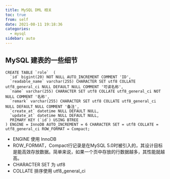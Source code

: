 ```yaml
---
title: MySQL DML 相关
toc: true
from: self
date: 2021-08-11 19:18:36
categories:
  - mysql
sidebar: auto
---
```


## MySQL 建表的一些细节

```
CREATE TABLE `role`  (
  `id` bigint(20) NOT NULL AUTO_INCREMENT COMMENT 'ID',
  `readable_name` varchar(255) CHARACTER SET utf8 COLLATE utf8_general_ci NULL DEFAULT NULL COMMENT '可读名称',
  `name` varchar(255) CHARACTER SET utf8 COLLATE utf8_general_ci NOT NULL COMMENT '名称',
  `remark` varchar(255) CHARACTER SET utf8 COLLATE utf8_general_ci NULL DEFAULT NULL COMMENT '备注',
  `create_at` datetime NULL DEFAULT NULL,
  `update_at` datetime NULL DEFAULT NULL,
  PRIMARY KEY (`id`) USING BTREE
) ENGINE = InnoDB AUTO_INCREMENT = 6 CHARACTER SET = utf8 COLLATE = utf8_general_ci ROW_FORMAT = Compact;
```

- ENGINE 使用 InnoDB
- ROW_FORMAT，Compact行记录是在MySQL 5.0时被引入的，其设计目标是能高效存放数据。简单来说，如果一个页中存放的行数据越多，其性能就越高。
- CHARACTER SET 为 utf8
- COLLATE 排序使用 utf8_general_ci
